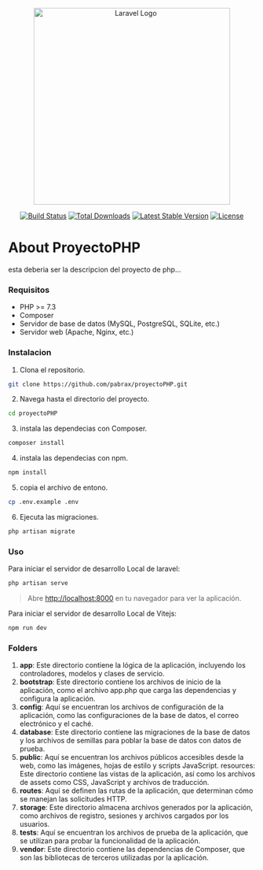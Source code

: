 <p align="center"><a href="https://laravel.com" target="_blank"><img src="https://raw.githubusercontent.com/laravel/art/master/logo-lockup/5%20SVG/2%20CMYK/1%20Full%20Color/laravel-logolockup-cmyk-red.svg" width="400" alt="Laravel Logo"></a></p>

<p align="center">
<a href="https://github.com/laravel/framework/actions"><img src="https://github.com/laravel/framework/workflows/tests/badge.svg" alt="Build Status"></a>
<a href="https://packagist.org/packages/laravel/framework"><img src="https://img.shields.io/packagist/dt/laravel/framework" alt="Total Downloads"></a>
<a href="https://packagist.org/packages/laravel/framework"><img src="https://img.shields.io/packagist/v/laravel/framework" alt="Latest Stable Version"></a>
<a href="https://packagist.org/packages/laravel/framework"><img src="https://img.shields.io/packagist/l/laravel/framework" alt="License"></a>
</p>

# About ProyectoPHP

esta deberia ser la descripcion del proyecto de php...


### Requisitos

- PHP >= 7.3
- Composer
- Servidor de base de datos (MySQL, PostgreSQL, SQLite, etc.)
- Servidor web (Apache, Nginx, etc.)

### Instalacion

1. Clona el repositorio.

```sh
git clone https://github.com/pabrax/proyectoPHP.git
```

2. Navega hasta el directorio del proyecto.

```sh
cd proyectoPHP
```

3. instala las dependecias con Composer.

```sh
composer install
```

4. instala las dependecias con npm.

```sh
npm install
```


5. copia el archivo de entono.

```sh
cp .env.example .env
```


6. Ejecuta las migraciones.
   
```sh
php artisan migrate
```


### Uso

Para iniciar el servidor de desarrollo Local de laravel:

```sh
php artisan serve
```

>Abre [http://localhost:8000](http://localhost:8000) en tu navegador para ver la aplicación.

Para iniciar el servidor de desarrollo Local de Vitejs:

```sh
npm run dev
```


### Folders

1. **app**: Este directorio contiene la lógica de la aplicación, incluyendo los controladores, modelos y clases de servicio.
2. **bootstrap**: Este directorio contiene los archivos de inicio de la aplicación, como el archivo app.php que carga las dependencias y configura la aplicación.
3. **config**: Aquí se encuentran los archivos de configuración de la aplicación, como las configuraciones de la base de datos, el correo electrónico y el caché.
4. **database**: Este directorio contiene las migraciones de la base de datos y los archivos de semillas para poblar la base de datos con datos de prueba.
5. **public**: Aquí se encuentran los archivos públicos accesibles desde la web, como las imágenes, hojas de estilo y scripts JavaScript.
resources: Este directorio contiene las vistas de la aplicación, así como los archivos de assets como CSS, JavaScript y archivos de traducción.
6. **routes**: Aquí se definen las rutas de la aplicación, que determinan cómo se manejan las solicitudes HTTP.
7. **storage**: Este directorio almacena archivos generados por la aplicación, como archivos de registro, sesiones y archivos cargados por los usuarios.
8. **tests**: Aquí se encuentran los archivos de prueba de la aplicación, que se utilizan para probar la funcionalidad de la aplicación.
9. **vendor**: Este directorio contiene las dependencias de Composer, que son las bibliotecas de terceros utilizadas por la aplicación.



